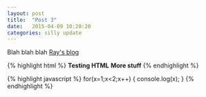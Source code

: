 ```yaml
---
layout: post
title:  "Post 3"
date:   2015-04-09 10:20:20
categories: silly update
---
```

Blah blah blah [Ray's blog][ray]

{% highlight html %}
<b>Testing HTML</b>
<b>More stuff</b>
{% endhighlight %}

{% highlight javascript %}
for(x=1;x<2;x++) {
	console.log(x);
}
{% endhighlight %}

[ray]:      http://www.raymondcamden.com
